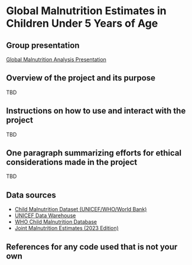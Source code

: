 # Global Malnutrition Estimates in Children Under 5 Years of Age

## Group presentation
[Global Malnutrition Analysis Presentation](https://docs.google.com/presentation/d/1vJtmyZMTajHY_IHafsaot_RL99pl2x4QcZPWVB5AQaY/edit?usp=sharing)

## Overview of the project and its purpose
TBD

## Instructions on how to use and interact with the project
TBD

## One paragraph summarizing efforts for ethical considerations made in the project
TBD

## Data sources
- [Child Malnutrition Dataset (UNICEF/WHO/World Bank)](https://www.who.int/data/sets/health-inequality-monitor-dataset#nut)
- [UNICEF Data Warehouse](https://data.unicef.org/resources/data_explorer/unicef_f/?ag=UNICEF&df=GLOBAL_DATAFLOW&ver=1.0&dq=.NT_ANT_WHZ_NE3+NT_ANT_HAZ_NE2+NT_BW_LBW+NT_ANT_WHZ_NE2..&startPeriod=2016&endPeriod=2023)
- [WHO Child Malnutrition Database](https://platform.who.int/nutrition/malnutrition-database/database-search)
- [Joint Malnutrition Estimates (2023 Edition)](https://public.tableau.com/app/profile/unicefdata/viz/JointMalnutritionEstimates2023Edition_16841450949590/WHO_re)

## References for any code used that is not your own
